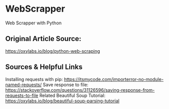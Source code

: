 # WebScrapper
Web Scrapper with Python

## Original Article Source:
https://oxylabs.io/blog/python-web-scraping


## Sources & Helpful Links
Installing requests with pip: https://itsmycode.com/importerror-no-module-named-requests/
Save response to file: https://stackoverflow.com/questions/31126596/saving-response-from-requests-to-file
Related Beautiful Soup Tutorial: https://oxylabs.io/blog/beautiful-soup-parsing-tutorial